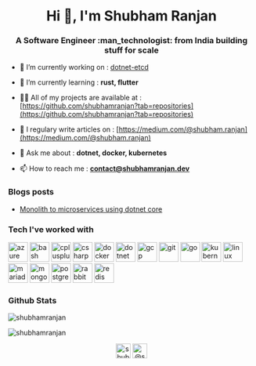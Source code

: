 <h1 align="center">Hi 👋, I'm Shubham Ranjan</h1>
<h3 align="center">A Software Engineer :man_technologist: from India building stuff for scale</h3>

- 🔭 I’m currently working on : [dotnet-etcd](https://github.com/shubhamranjan/dotnet-etcd)

- 🌱 I’m currently learning : **rust, flutter**

- 👨‍💻 All of my projects are available at : [https://github.com/shubhamranjan?tab=repositories](https://github.com/shubhamranjan?tab=repositories)

- 📝 I regulary write articles on : [https://medium.com/@shubham.ranjan](https://medium.com/@shubham.ranjan)

- 💬 Ask me about : **dotnet, docker, kubernetes**

- 📫 How to reach me : **contact@shubhamranjan.dev**


### Blogs posts
<!-- BLOG-POST-LIST:START -->
- [Monolith to microservices using dotnet core](https://we-are.bookmyshow.com/monolith-to-microservices-using-dotnet-core-220b057aa1e6?source=rss-a3544ef7de0b------2)
<!-- BLOG-POST-LIST:END -->


### Tech I've worked with
<p align="left"><img src="https://www.vectorlogo.zone/logos/microsoft_azure/microsoft_azure-icon.svg" alt="azure" width="40" height="40"/> <img src="https://cdn.jsdelivr.net/gh/devicons/devicon/icons/bash/bash-plain.svg" alt="bash" width="40" height="40"/> <img src="https://cdn.jsdelivr.net/gh/devicons/devicon/icons/cplusplus/cplusplus-original.svg" alt="cplusplus" width="40" height="40"/> <img src="https://cdn.jsdelivr.net/gh/devicons/devicon/icons/csharp/csharp-original.svg" alt="csharp" width="40" height="40"/> <img src="https://cdn.jsdelivr.net/gh/devicons/devicon/icons/docker/docker-plain-wordmark.svg" alt="docker" width="40" height="40"/> <img src="https://cdn.jsdelivr.net/gh/devicons/devicon/icons/dotnetcore/dotnetcore-original.svg" alt="dotnet" width="40" height="40"/> <img src="https://www.vectorlogo.zone/logos/google_cloud/google_cloud-icon.svg" alt="gcp" width="40" height="40"/> <img src="https://www.vectorlogo.zone/logos/git-scm/git-scm-icon.svg" alt="git" width="40" height="40"/> <img src="https://cdn.jsdelivr.net/gh/devicons/devicon/icons/go/go-original.svg" alt="go" width="40" height="40"/> <img src="https://www.vectorlogo.zone/logos/kubernetes/kubernetes-icon.svg" alt="kubernetes" width="40" height="40"/> <img src="https://cdn.jsdelivr.net/gh/devicons/devicon/icons/linux/linux-original.svg" alt="linux" width="40" height="40"/> <img src="https://cdn.jsdelivr.net/gh/devicons/devicon/icons/mysql/mysql-original-wordmark.svg" alt="mariadb" width="40" height="40"/> <img src="https://cdn.jsdelivr.net/gh/devicons/devicon/icons/mongodb/mongodb-original-wordmark.svg" alt="mongodb" width="40" height="40"/> <img src="https://cdn.jsdelivr.net/gh/devicons/devicon/icons/postgresql/postgresql-original-wordmark.svg" alt="postgresql" width="40" height="40"/> <img src="https://www.vectorlogo.zone/logos/rabbitmq/rabbitmq-icon.svg" alt="rabbitMQ" width="40" height="40"/> <img src="https://cdn.jsdelivr.net/gh/devicons/devicon/icons/redis/redis-original-wordmark.svg" alt="redis" width="40" height="40"/> </p>

### Github Stats
<p align="center">
<p><img src="https://github-readme-stats.vercel.app/api/top-langs/?username=shubhamranjan&hide=html&theme=radical" alt="shubhamranjan" /></p>
<p><img src="https://github-readme-stats.vercel.app/api?username=shubhamranjan&show_icons=true&theme=radical" alt="shubhamranjan" /></p>
<p>
<p align="center">
<a href="https://linkedin.com/in/shubhamranjan" target="blank"><img align="center" src="https://cdn.jsdelivr.net/npm/simple-icons@3.0.1/icons/linkedin.svg" alt="shubhamranjan" height="30" width="30" /></a>
<a href="https://medium.com/@shubham.ranjan" target="blank"><img align="center" src="https://cdn.jsdelivr.net/npm/simple-icons@3.0.1/icons/medium.svg" alt="@shubham.ranjan" height="30" width="30" /></a>
</p>

